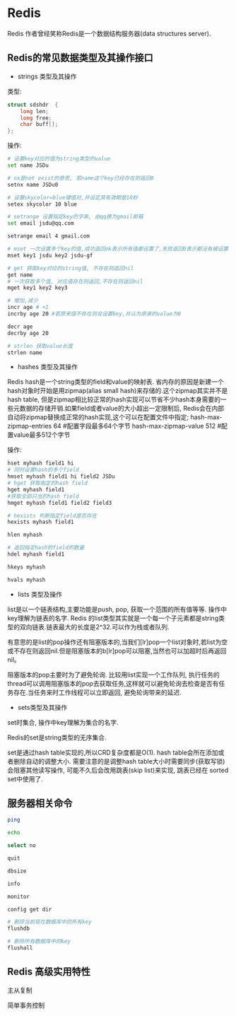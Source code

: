 # Redis

Redis 作者曾经笑称Redis是一个数据结构服务器(data structures server).

## Redis的常见数据类型及其操作接口

- strings 类型及其操作

类型:

```c
struct sdshdr  {
    long len;
    long free;
    char buff[];
};
```

操作:
```sh
# 设置key对应的值为string类型的value
set name JSDu

# nx是not exist的意思, 若name这个key已经存在则返回0
setnx name JSDu0

# 设置skycolor=blue键值对,并设定其有效期是10秒
setex skycolor 10 blue

# setrange 设置指定key的字串, 由qq换为gmail邮箱
set email jsdu@qq.com

setrange email 4 gmail.com

# mset 一次设置多个key的值,成功返回ok表示所有值都设置了,失败返回0表示都没有被设置
mset key1 jsdu key2 jsdu-gf

# get 获取key对应的string值, 不存在则返回nil
get name
# 一次获取多个值, 对应值存在则返回,不存在则返回nil
mget key1 key2 key3

# 增加,减少
incr age # +1
incrby age 20 #若原来值不存在则会设置key,并认为原来的value为0

decr age
decrby age 20

# strlen 获取value长度
strlen name
```

- hashes 类型及其操作

Redis hash是一个string类型的field和value的映射表. 省内存的原因是新建一个hash对象时开始是用zipmap(alias small hash)来存储的.这个zipmap其实并不是hash table, 但是zipmap相比较正常的hash实现可以节省不少hash本身需要的一些元数据的存储开销.如果field或者value的大小超出一定限制后, Redis会在内部自动将zipmap替换成正常的hash实现,这个可以在配置文件中指定;
hash-max-zipmap-entries 64 #配置字段最多64个字节
hash-max-zipmap-value 512 #配置value最多512个字节

操作:

```sh
hset myhash field1 hi
# 同时设置hash的多个field
hmset myhash field1 hi field2 JSDu
# hget 获取指定的hash field
hget myhash field1
#获取全部只当的hash field
hmget myhash field1 field2 field3

# hexists 判断指定field是否存在
hexists myhash field1

hlen myhash

# 返回指定hash的field的数量
hdel myhash field1

hkeys myhash

hvals myhash
```

- lists 类型及操作

list是以一个链表结构,主要功能是push, pop, 获取一个范围的所有值等等. 操作中key理解为链表的名字.
Redis 的list类型其实就是一个每一个子元素都是string类型的双向链表.链表最大的长度是2^32.可以作为栈或者队列.

有意思的是list的pop操作还有阻塞版本的,当我们[lr]pop一个list对象时,若list为空或不存在则返回nil.但是阻塞版本的b[lr]pop可以阻塞,当然也可以加超时后再返回nil。

阻塞版本的pop主要时为了避免轮询. 比较用list实现一个工作队列, 执行任务的thread可以调用阻塞版本的pop去获取任务,这样就可以避免轮询去检查是否有任务存在.当任务来时工作线程可以立即返回, 避免轮询带来的延迟.

- sets类型及其操作

set时集合, 操作中key理解为集合的名字.

Redis的set是string类型的无序集合.

set是通过hash table实现的,所以CRD复杂度都是O(1). hash table会所在添加或者删除自动的调整大小. 需要注意的是调整hash table大小时需要同步(获取写锁)会阻塞其他读写操作, 可能不久后会改用跳表(skip list)来实现, 跳表已经在 sorted set中使用了.

## 服务器相关命令

```sh
ping

echo

select no

quit

dbsize

info

monitor

config get dir

# 删除当前现在数据库中的所有key
flushdb

# 删除所有数据库中的key
flushall
```

## Redis 高级实用特性

主从复制

简单事务控制
